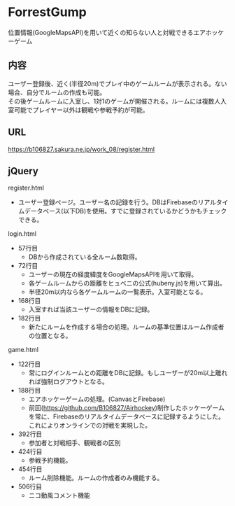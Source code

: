 # ForrestGump  
位置情報(GoogleMapsAPI)を用いて近くの知らない人と対戦できるエアホッケーゲーム  
  
  
## 内容  
ユーザー登録後、近く(半径20m)でプレイ中のゲームルームが表示される。ない場合、自分でルームの作成も可能。  
その後ゲームルームに入室し、1対1のゲームが開催される。ルームには複数人入室可能でプレイヤー以外は観戦や参戦予約が可能。  
  
## URL  
https://b106827.sakura.ne.jp/work_08/register.html  
  
## jQuery  
  
register.html  
+ ユーザー登録ページ。ユーザー名の記録を行う。DBはFirebaseのリアルタイムデータベース(以下DB)を使用。すでに登録されているかどうかもチェックできる。  
  
login.html  
+ 57行目  
  + DBから作成されている全ルーム数取得。  
+ 72行目  
  + ユーザーの現在の経度緯度をGoogleMapsAPIを用いて取得。  
  + 各ゲームルームからの距離をヒュベニの公式(hubeny.js)を用いて算出。  
  + 半径20m以内なら各ゲームルームの一覧表示。入室可能となる。  
+ 168行目  
  + 入室すれば当該ユーザーの情報をDBに記録。  
+ 182行目  
  + 新たにルームを作成する場合の処理。ルームの基準位置はルーム作成者の位置となる。  
  
game.html  
+ 122行目  
  + 常にログインルームとの距離をDBに記録。もしユーザーが20m以上離れれば強制ログアウトとなる。  
+ 188行目  
  + エアホッケーゲームの処理。(CanvasとFirebase)  
  + 前回(https://github.com/B106827/Airhockey)制作したホッケーゲームを常に、Firebaseのリアルタイムデータベースに記録するようにした。これによりオンラインでの対戦を実現した。  
+ 392行目  
  + 参加者と対戦相手、観戦者の区別  
+ 424行目  
  + 参戦予約機能。  
+ 454行目  
  + ルーム削除機能。ルームの作成者のみ機能する。  
+ 506行目  
  + ニコ動風コメント機能
